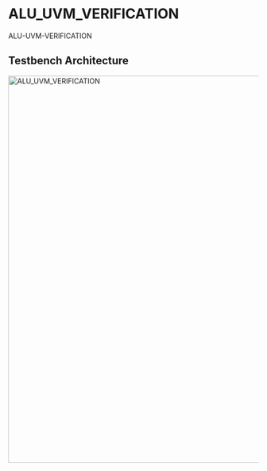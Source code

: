 # ALU_UVM_VERIFICATION
ALU-UVM-VERIFICATION
## Testbench Architecture
<img width="1760" height="780" alt="ALU_UVM_VERIFICATION" src="https://github.com/user-attachments/assets/8e273474-71c1-4d84-8557-f9849d524b62" />
